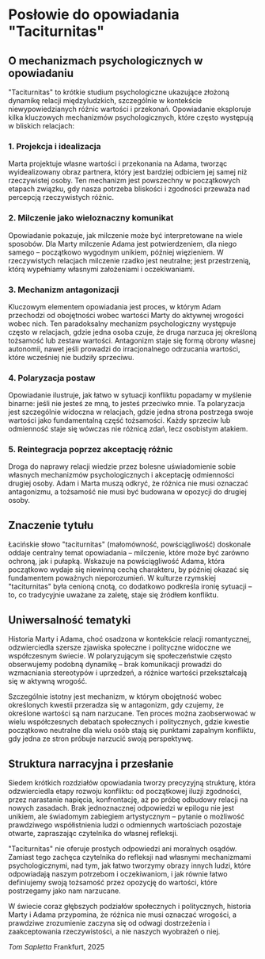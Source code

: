 # Posłowie do opowiadania "Taciturnitas"

## O mechanizmach psychologicznych w opowiadaniu

"Taciturnitas" to krótkie studium psychologiczne ukazujące złożoną dynamikę relacji międzyludzkich, szczególnie w kontekście niewypowiedzianych różnic wartości i przekonań. Opowiadanie eksploruje kilka kluczowych mechanizmów psychologicznych, które często występują w bliskich relacjach:

### 1. Projekcja i idealizacja
Marta projektuje własne wartości i przekonania na Adama, tworząc wyidealizowany obraz partnera, który jest bardziej odbiciem jej samej niż rzeczywistej osoby. Ten mechanizm jest powszechny w początkowych etapach związku, gdy nasza potrzeba bliskości i zgodności przeważa nad percepcją rzeczywistych różnic.

### 2. Milczenie jako wieloznaczny komunikat
Opowiadanie pokazuje, jak milczenie może być interpretowane na wiele sposobów. Dla Marty milczenie Adama jest potwierdzeniem, dla niego samego – początkowo wygodnym unikiem, później więzieniem. W rzeczywistych relacjach milczenie rzadko jest neutralne; jest przestrzenią, którą wypełniamy własnymi założeniami i oczekiwaniami.

### 3. Mechanizm antagonizacji
Kluczowym elementem opowiadania jest proces, w którym Adam przechodzi od obojętności wobec wartości Marty do aktywnej wrogości wobec nich. Ten paradoksalny mechanizm psychologiczny występuje często w relacjach, gdzie jedna osoba czuje, że druga narzuca jej określoną tożsamość lub zestaw wartości. Antagonizm staje się formą obrony własnej autonomii, nawet jeśli prowadzi do irracjonalnego odrzucania wartości, które wcześniej nie budziły sprzeciwu.

### 4. Polaryzacja postaw
Opowiadanie ilustruje, jak łatwo w sytuacji konfliktu popadamy w myślenie binarne: jeśli nie jesteś ze mną, to jesteś przeciwko mnie. Ta polaryzacja jest szczególnie widoczna w relacjach, gdzie jedna strona postrzega swoje wartości jako fundamentalną część tożsamości. Każdy sprzeciw lub odmienność staje się wówczas nie różnicą zdań, lecz osobistym atakiem.

### 5. Reintegracja poprzez akceptację różnic
Droga do naprawy relacji wiedzie przez bolesne uświadomienie sobie własnych mechanizmów psychologicznych i akceptację odmienności drugiej osoby. Adam i Marta muszą odkryć, że różnica nie musi oznaczać antagonizmu, a tożsamość nie musi być budowana w opozycji do drugiej osoby.

## Znaczenie tytułu

Łacińskie słowo "taciturnitas" (małomówność, powściągliwość) doskonale oddaje centralny temat opowiadania – milczenie, które może być zarówno ochroną, jak i pułapką. Wskazuje na powściągliwość Adama, która początkowo wydaje się niewinną cechą charakteru, by później okazać się fundamentem poważnych nieporozumień. W kulturze rzymskiej "taciturnitas" była cenioną cnotą, co dodatkowo podkreśla ironię sytuacji – to, co tradycyjnie uważane za zaletę, staje się źródłem konfliktu.

## Uniwersalność tematyki

Historia Marty i Adama, choć osadzona w kontekście relacji romantycznej, odzwierciedla szersze zjawiska społeczne i polityczne widoczne we współczesnym świecie. W polaryzującym się społeczeństwie często obserwujemy podobną dynamikę – brak komunikacji prowadzi do wzmacniania stereotypów i uprzedzeń, a różnice wartości przekształcają się w aktywną wrogość. 

Szczególnie istotny jest mechanizm, w którym obojętność wobec określonych kwestii przeradza się w antagonizm, gdy czujemy, że określone wartości są nam narzucane. Ten proces można zaobserwować w wielu współczesnych debatach społecznych i politycznych, gdzie kwestie początkowo neutralne dla wielu osób stają się punktami zapalnym konfliktu, gdy jedna ze stron próbuje narzucić swoją perspektywę.

## Struktura narracyjna i przesłanie

Siedem krótkich rozdziałów opowiadania tworzy precyzyjną strukturę, która odzwierciedla etapy rozwoju konfliktu: od początkowej iluzji zgodności, przez narastanie napięcia, konfrontację, aż po próbę odbudowy relacji na nowych zasadach. Brak jednoznacznej odpowiedzi w epilogu nie jest unikiem, ale świadomym zabiegiem artystycznym – pytanie o możliwość prawdziwego współistnienia ludzi o odmiennych wartościach pozostaje otwarte, zapraszając czytelnika do własnej refleksji.

"Taciturnitas" nie oferuje prostych odpowiedzi ani moralnych osądów. Zamiast tego zachęca czytelnika do refleksji nad własnymi mechanizmami psychologicznymi, nad tym, jak łatwo tworzymy obrazy innych ludzi, które odpowiadają naszym potrzebom i oczekiwaniom, i jak równie łatwo definiujemy swoją tożsamość przez opozycję do wartości, które postrzegamy jako nam narzucane.

W świecie coraz głębszych podziałów społecznych i politycznych, historia Marty i Adama przypomina, że różnica nie musi oznaczać wrogości, a prawdziwe zrozumienie zaczyna się od odwagi dostrzeżenia i zaakceptowania rzeczywistości, a nie naszych wyobrażeń o niej.

*Tom Sapletta* 
Frankfurt, 2025